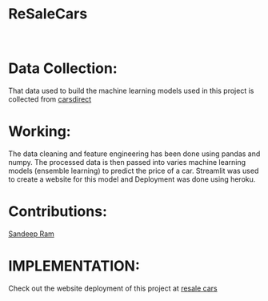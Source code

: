 # ReSaleCars
<br>

# Data Collection:
That data used to build the machine learning models used in this project is collected from [carsdirect](https://www.carsdirect.com/)
<br>

# Working:
The data cleaning and feature engineering has been done using pandas and numpy. The processed data is then passed into varies machine learning models (ensemble learning) to predict the price of a car. Streamlit was used to create a website for this model and Deployment was done using heroku.
<br>

# Contributions:
[Sandeep Ram](https://github.com/SandeepRam31)
<br>

# IMPLEMENTATION:
Check out the website deployment of this project at [resale cars](https://resalecars.herokuapp.com/)
